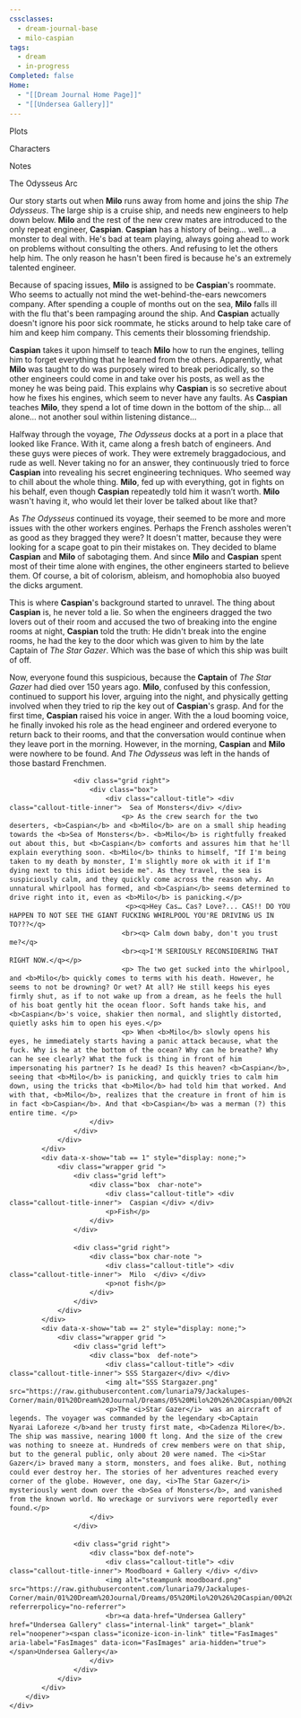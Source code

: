 ```yaml
---
cssclasses:
  - dream-journal-base
  - milo-caspian
tags:
  - dream
  - in-progress
Completed: false
Home:
  - "[[Dream Journal Home Page]]"
  - "[[Undersea Gallery]]"
---
```

<div class="block-language-tabs">
	<div data-x-data="{ tab: 0 }">
		<div class="html-tabs">
			<div class="html-tab html-tab-active" data-x-bind:class="{ 'html-tab-active': tab == 0 }" data-x-on:click="tab = 0"><p>Plots</p></div>
			<div class="html-tab html-tab-not-first" data-x-bind:class="{ 'html-tab-active': tab == 1 }" data-x-on:click="tab = 1"><p>Characters</p></div>
			<div class="html-tab html-tab-not-first" data-x-bind:class="{ 'html-tab-active': tab == 2 }" data-x-on:click="tab = 2"><p>Notes</p></div>
		</div>
		<div class="html-tab-content">
			<div data-x-show="tab == 0" style="">
				<div class="wrapper grid ">
					<div class="grid left">
						<div class="box">
							<div class="callout-title"> <div class="callout-title-inner">  The Odysseus Arc</div> </div>
							<p>Our story starts out when <b><b>Milo</b></b> runs away from home and joins the ship <i><i>The Odysseus</i></i>. The large ship is a cruise ship, and needs new engineers to help down below. <b>Milo</b> and the rest of the new crew mates are introduced to the only repeat engineer, <b>Caspian</b>. <b>Caspian</b> has a history of being… well… a monster to deal with. He's bad at team playing, always going ahead to work on problems without consulting the others. And refusing to let the others help him. The only reason he hasn't been fired is because he's an extremely talented engineer. </p>
							<p> Because of spacing issues, <b>Milo</b> is assigned to be <b>Caspian</b>'s roommate. Who seems to actually not mind the wet-behind-the-ears newcomers company. After spending a couple of months out on the sea, <b>Milo</b> falls ill with the flu that's been rampaging around the ship. And <b>Caspian</b> actually doesn't ignore his poor sick roommate, he sticks around to help take care of him and keep him company. This cements their blossoming friendship. </p>
							<p> <b>Caspian</b> takes it upon himself to teach <b>Milo</b> how to run the engines, telling him to forget everything that he learned from the others. Apparently, what <b>Milo</b> was taught to do was purposely wired to break periodically, so the other engineers could come in and take over his posts, as well as the money he was being paid. This explains why <b>Caspian</b> is so secretive about how he fixes his engines, which seem to never have any faults. As <b>Caspian</b> teaches <b>Milo</b>, they spend a lot of time down in the bottom of the ship… all alone… not another soul within listening distance… </p>
							<p> Halfway through the voyage, <i>The Odysseus</i> docks at a port in a place that looked like France. With it, came along a fresh batch of engineers. And these guys were pieces of work. They were extremely braggadocious, and rude as well. Never taking no for an answer, they continuously tried to force <b>Caspian</b> into revealing his secret engineering techniques. Who seemed way to chill about the whole thing. <b>Milo</b>, fed up with everything, got in fights on his behalf, even though <b>Caspian</b> repeatedly told him it wasn’t worth. <b>Milo</b> wasn't having it, who would let their lover be talked about like that? </p>
							<p> As <i>The Odysseus</i> continued its voyage, their seemed to be more and more issues with the other workers engines. Perhaps the French assholes weren't as good as they bragged they were? It doesn't matter, because they were looking for a scape goat to pin their mistakes on. They decided to blame <b>Caspian</b> and <b>Milo</b> of sabotaging them. And since <b>Milo</b> and <b>Caspian</b> spent most of their time alone with engines, the other engineers started to believe them. Of course, a bit of colorism, ableism, and homophobia also buoyed the dicks argument. </p>
							<p> This is where <b>Caspian</b>'s background started to unravel. The thing about <b>Caspian</b> is, he never told a lie. So when the engineers dragged the two lovers out of their room and accused the two of breaking into the engine rooms at night, <b>Caspian</b> told the truth: He didn't break into the engine rooms, he had the key to the door which was given to him by the late Captain of <i>The Star Gazer</i>. Which was the base of which this ship was built of off. </p>
							<p>Now, everyone found this suspicious, because the <b>Captain</b> of <i>The Star Gazer</i> had died over 150 years ago. <b>Milo</b>, confused by this confession, continued to support his lover, arguing into the night, and physically getting involved when they tried to rip the key out of <b>Caspian</b>'s grasp. And for the first time, <b>Caspian</b> raised his voice in anger. With the a loud booming voice, he finally invoked his role as the head engineer and ordered everyone to return back to their rooms, and that the conversation would continue when they leave port in the morning. However, in the morning, <b>Caspian</b> and <b>Milo</b> were nowhere to be found. And <i>The Odysseus</i> was left in the hands of those bastard Frenchmen.</p>
						</div>
					</div>
					
					<div class="grid right">
						<div class="box">
							<div class="callout-title"> <div class="callout-title-inner">  Sea of Monsters</div> </div>
								<p> As the crew search for the two deserters, <b>Caspian</b> and <b>Milo</b> are on a small ship heading towards the <b>Sea of Monsters</b>. <b>Milo</b> is rightfully freaked out about this, but <b>Caspian</b> comforts and assures him that he'll explain everything soon. <b>Milo</b> thinks to himself, "If I'm being taken to my death by monster, I'm slightly more ok with it if I'm dying next to this idiot beside me". As they travel, the sea is suspiciously calm, and they quickly come across the reason why. An unnatural whirlpool has formed, and <b>Caspian</b> seems determined to drive right into it, even as <b>Milo</b> is panicking.</p>
								 <p><q>Hey Cas… Cas? Love?... CAS!! DO YOU HAPPEN TO NOT SEE THE GIANT FUCKING WHIRLPOOL YOU'RE DRIVING US IN TO???</q>
								<br><q> Calm down baby, don't you trust me?</q> 
								<br><q>I'M SERIOUSLY RECONSIDERING THAT RIGHT NOW.</q></p>
								<p> The two get sucked into the whirlpool, and <b>Milo</b> quickly comes to terms with his death. However, he seems to not be drowning? Or wet? At all? He still keeps his eyes firmly shut, as if to not wake up from a dream, as he feels the hull of his boat gently hit the ocean floor. Soft hands take his, and <b>Caspian</b>'s voice, shakier then normal, and slightly distorted, quietly asks him to open his eyes.</p>
								<p> When <b>Milo</b> slowly opens his eyes, he immediately starts having a panic attack because, what the fuck. Why is he at the bottom of the ocean? Why can he breathe? Why can he see clearly? What the fuck is thing in front of him impersonating his partner? Is he dead? Is this heaven? <b>Caspian</b>, seeing that <b>Milo</b> is panicking, and quickly tries to calm him down, using the tricks that <b>Milo</b> had told him that worked. And with that, <b>Milo</b>, realizes that the creature in front of him is in fact <b>Caspian</b>. And that <b>Caspian</b> was a merman (?) this entire time. </p>
						</div>
					</div>
				</div>				
			</div>
			<div data-x-show="tab == 1" style="display: none;">
				<div class="wrapper grid ">
					<div class="grid left">
						<div class="box  char-note">
							<div class="callout-title"> <div class="callout-title-inner">  Caspian </div> </div>
							<p>Fish</p>
						</div>
					</div>
					
					<div class="grid right">
						<div class="box char-note ">
							<div class="callout-title"> <div class="callout-title-inner">  Milo  </div> </div>
							<p>not fish</p>
						</div>
					</div>
				</div>
			</div>
			<div data-x-show="tab == 2" style="display: none;">
				<div class="wrapper grid ">
					<div class="grid left">
						<div class="box  def-note">
							<div class="callout-title"> <div class="callout-title-inner"> SSS Stargazer</div> </div>
							<img alt="SSS Stargazer.png" src="https://raw.githubusercontent.com/lunaria79/Jackalupes-Corner/main/01%20Dream%20Journal/Dreams/05%20Milo%20%26%20Caspian/00%20Images/SSS%20Stargazer.png">
							<p>The <i>Star Gazer</i>  was an aircraft of legends. The voyager was commanded by the legendary <b>Captain Nyarai Laforeze </b>and her trusty first mate, <b>Cadenza Milore</b>. The ship was massive, nearing 1000 ft long. And the size of the crew was nothing to sneeze at. Hundreds of crew members were on that ship, but to the general public, only about 20 were named. The <i>Star Gazer</i> braved many a storm, monsters, and foes alike. But, nothing could ever destroy her. The stories of her adventures reached every corner of the globe. However, one day, <i>The Star Gazer</i> mysteriously went down over the <b>Sea of Monsters</b>, and vanished from the known world. No wreckage or survivors were reportedly ever found.</p>
						</div>
					</div>
					
					<div class="grid right">
						<div class="box def-note">
							<div class="callout-title"> <div class="callout-title-inner"> Moodboard + Gallery </div> </div>
							<img alt="steampunk moodboard.png" src="https://raw.githubusercontent.com/lunaria79/Jackalupes-Corner/main/01%20Dream%20Journal/Dreams/05%20Milo%20%26%20Caspian/00%20Images/steampunk%20moodboard.png" referrerpolicy="no-referrer">
							<br><a data-href="Undersea Gallery" href="Undersea Gallery" class="internal-link" target="_blank" rel="noopener"><span class="iconize-icon-in-link" title="FasImages" aria-label="FasImages" data-icon="FasImages" aria-hidden="true"></span>Undersea Gallery</a>
						</div>
					</div>
				</div>
			</div>
		</div>
	</div>
</div>